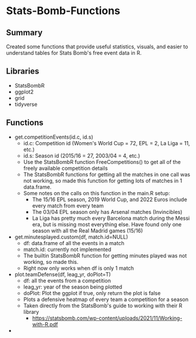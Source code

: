 # Stats-Bomb-Functions
## Summary
Created some functions that provide useful statistics, visuals, and easier to understand tables for Stats Bomb's free event data in R.
## Libraries
- StatsBombR
- ggplot2
- grid
- tidyverse
## Functions
- get.competitionEvents(id.c, id.s)
  - id.c: Competition id (Women's World Cup = 72, EPL = 2, La Liga = 11, etc.)
  - id.s: Season id (2015/16 = 27, 2003/04 = 4, etc.)
  - Use the StatsBombR function FreeCompetitions() to get all of the freely available competition details
  - The StatsBombR functions for getting all the matches in one call was not working, so made this function for getting lots of matches in 1 data.frame.
  - Some notes on the calls on this function in the main.R setup:
    - The 15/16 EPL season, 2019 World Cup, and 2022 Euros include every match from every team
    - The 03/04 EPL season only has Arsenal matches (Invincibles)
    - La Liga has pretty much every Barcelona match during the Messi era, but is missing most everything else. Have found only one season with all the Real Madrid games (15/16)
- get.minutesplayed.custom(df, match.id=NULL)
  - df: data.frame of all the events in a match
  - match.id: currently not implemented
  - The builtin StatsBombR function for getting minutes played was not working, so made this.
  - Right now only works when df is only 1 match
- plot.teamDefense(df, leag_yr, doPlot=T)
  - df: all the events from a competition
  - leag_yr: year of the season being plotted
  - doPlot: Plot the ggplot if true, only return the plot is false
  - Plots a defensive heatmap of every team a competition for a season
  - Taken directly from the StatsBomb's guide to working with their R library
    - https://statsbomb.com/wp-content/uploads/2021/11/Working-with-R.pdf
- 
